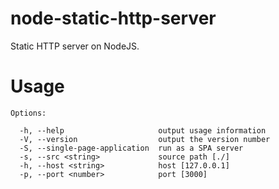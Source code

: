 # node-static-http-server
Static HTTP server on NodeJS.

# Usage

```
Options:

  -h, --help                     output usage information
  -V, --version                  output the version number
  -S, --single-page-application  run as a SPA server
  -s, --src <string>             source path [./]
  -h, --host <string>            host [127.0.0.1]
  -p, --port <number>            port [3000]
```

